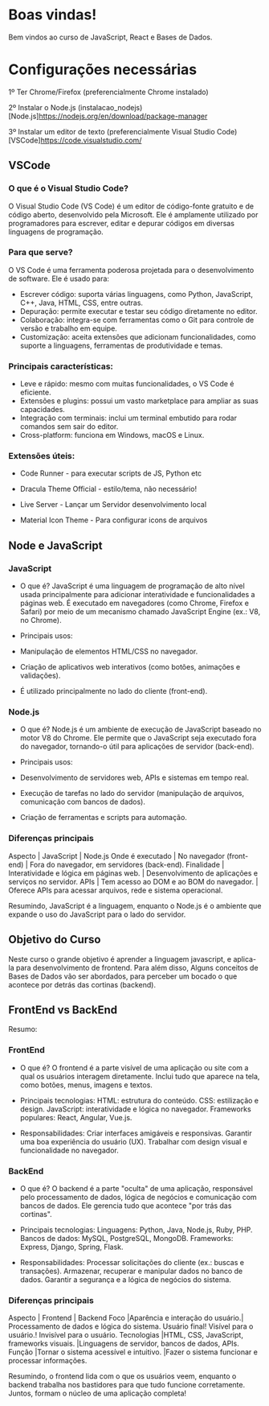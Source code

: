 # Boas vindas!

Bem vindos ao curso de JavaScript, React e Bases de Dados.

# Configurações necessárias

1º Ter Chrome/Firefox (preferencialmente Chrome instalado)

2º Instalar o Node.js (instalacao_nodejs)
[Node.js]https://nodejs.org/en/download/package-manager

3º Instalar um editor de texto (preferencialmente Visual Studio Code)
[VSCode]https://code.visualstudio.com/

## VSCode

### O que é o Visual Studio Code?

O Visual Studio Code (VS Code) é um editor de código-fonte gratuito e de código aberto, desenvolvido pela Microsoft. Ele é amplamente utilizado por programadores para escrever, editar e depurar códigos em diversas linguagens de programação.

### Para que serve?

O VS Code é uma ferramenta poderosa projetada para o desenvolvimento de software. Ele é usado para:

- Escrever código: suporta várias linguagens, como Python, JavaScript, C++, Java, HTML, CSS, entre outras.
- Depuração: permite executar e testar seu código diretamente no editor.
- Colaboração: integra-se com ferramentas como o Git para controle de versão e trabalho em equipe.
- Customização: aceita extensões que adicionam funcionalidades, como suporte a linguagens, ferramentas de produtividade e temas.

### Principais características:

- Leve e rápido: mesmo com muitas funcionalidades, o VS Code é eficiente.
- Extensões e plugins: possui um vasto marketplace para ampliar as suas capacidades.
- Integração com terminais: inclui um terminal embutido para rodar comandos sem sair do editor.
- Cross-platform: funciona em Windows, macOS e Linux.

### Extensões úteis:

- Code Runner - para executar scripts de JS, Python etc

- Dracula Theme Official - estilo/tema, não necessário!

- Live Server - Lançar um Servidor desenvolvimento local

- Material Icon Theme - Para configurar icons de arquivos

## Node e JavaScript

### JavaScript

- O que é?
  JavaScript é uma linguagem de programação de alto nível usada principalmente para adicionar interatividade e funcionalidades a páginas web. É executado em navegadores (como Chrome, Firefox e Safari) por meio de um mecanismo chamado JavaScript Engine (ex.: V8, no Chrome).

- Principais usos:
- Manipulação de elementos HTML/CSS no navegador.
- Criação de aplicativos web interativos (como botões, animações e validações).
- É utilizado principalmente no lado do cliente (front-end).

### Node.js

- O que é?
  Node.js é um ambiente de execução de JavaScript baseado no motor V8 do Chrome. Ele permite que o JavaScript seja executado fora do navegador, tornando-o útil para aplicações de servidor (back-end).

- Principais usos:
- Desenvolvimento de servidores web, APIs e sistemas em tempo real.
- Execução de tarefas no lado do servidor (manipulação de arquivos, comunicação com bancos de dados).
- Criação de ferramentas e scripts para automação.

### Diferenças principais

Aspecto | JavaScript | Node.js
Onde é executado | No navegador (front-end) | Fora do navegador, em servidores (back-end).
Finalidade | Interatividade e lógica em páginas web. | Desenvolvimento de aplicações e serviços no servidor.
APIs | Tem acesso ao DOM e ao BOM do navegador. | Oferece APIs para acessar arquivos, rede e sistema operacional.

Resumindo, JavaScript é a linguagem, enquanto o Node.js é o ambiente que expande o uso do JavaScript para o lado do servidor.

## Objetivo do Curso

Neste curso o grande objetivo é aprender a linguagem javascript, e aplica-la para desenvolvimento de frontend. Para além disso, Alguns conceitos de Bases de Dados vão ser abordados, para perceber um bocado o que acontece por detrás das cortinas (backend).

## FrontEnd vs BackEnd

Resumo:

### FrontEnd

- O que é?
  O frontend é a parte visível de uma aplicação ou site com a qual os usuários interagem diretamente. Inclui tudo que aparece na tela, como botões, menus, imagens e textos.

- Principais tecnologias:
  HTML: estrutura do conteúdo.
  CSS: estilização e design.
  JavaScript: interatividade e lógica no navegador.
  Frameworks populares: React, Angular, Vue.js.

- Responsabilidades:
  Criar interfaces amigáveis e responsivas.
  Garantir uma boa experiência do usuário (UX).
  Trabalhar com design visual e funcionalidade no navegador.

### BackEnd

- O que é?
  O backend é a parte "oculta" de uma aplicação, responsável pelo processamento de dados, lógica de negócios e comunicação com bancos de dados. Ele gerencia tudo que acontece "por trás das cortinas".

- Principais tecnologias:
  Linguagens: Python, Java, Node.js, Ruby, PHP.
  Bancos de dados: MySQL, PostgreSQL, MongoDB.
  Frameworks: Express, Django, Spring, Flask.

- Responsabilidades:
  Processar solicitações do cliente (ex.: buscas e transações).
  Armazenar, recuperar e manipular dados no banco de dados.
  Garantir a segurança e a lógica de negócios do sistema.

### Diferenças principais

Aspecto | Frontend | Backend
Foco |Aparência e interação do usuário.| Processamento de dados e lógica do sistema.
Usuário final! Visível para o usuário.! Invisível para o usuário.
Tecnologias |HTML, CSS, JavaScript, frameworks visuais. |Linguagens de servidor, bancos de dados, APIs.
Função |Tornar o sistema acessível e intuitivo. |Fazer o sistema funcionar e processar informações.

Resumindo, o frontend lida com o que os usuários veem, enquanto o backend trabalha nos bastidores para que tudo funcione corretamente. Juntos, formam o núcleo de uma aplicação completa!
